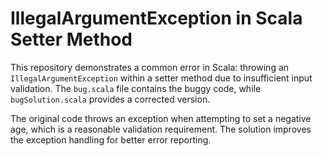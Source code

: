 # IllegalArgumentException in Scala Setter Method

This repository demonstrates a common error in Scala: throwing an `IllegalArgumentException` within a setter method due to insufficient input validation.  The `bug.scala` file contains the buggy code, while `bugSolution.scala` provides a corrected version.

The original code throws an exception when attempting to set a negative age, which is a reasonable validation requirement. The solution improves the exception handling for better error reporting.